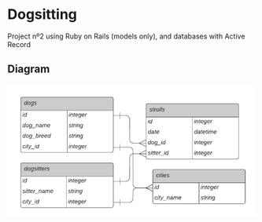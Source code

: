# Dogsitting

Project nº2 using Ruby on Rails (models only), and databases with Active Record

## Diagram

<img src=/Diagram_Dogsitting.png width="600">